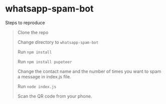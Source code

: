 # whatsapp-spam-bot

Steps to reproduce

> Clone the repo
> 
> Change directory to `whatsapp-spam-bot`
> 
> Run `npm install`
> 
> Run `npm install pupeteer`
> 
> Change the contact name and the number of times you want to spam a message in index.js file.
> 
> Run `node index.js`
> 
> Scan the QR code from your phone.
